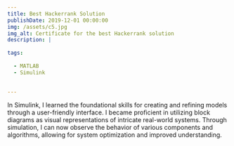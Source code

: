 ```yaml
---
title: Best Hackerrank Solution
publishDate: 2019-12-01 00:00:00
img: /assets/c5.jpg
img_alt: Certificate for the best Hackerrank solution
description: |
  
tags:
  
  - MATLAB
  - Simulink

 
---
```


<p>In Simulink, I learned the foundational skills for creating and refining models through a user-friendly interface. I became proficient in utilizing block diagrams as visual representations of intricate real-world systems. Through simulation, I can now observe the behavior of various components and algorithms, allowing for system optimization and improved understanding.</p>
